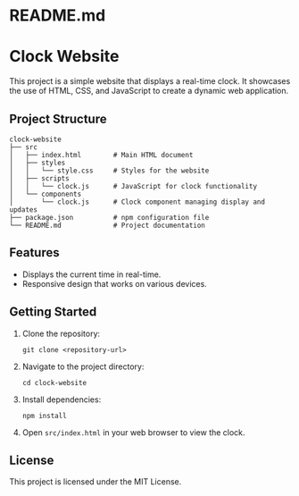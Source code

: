 # README.md

# Clock Website

This project is a simple website that displays a real-time clock. It showcases the use of HTML, CSS, and JavaScript to create a dynamic web application.

## Project Structure

```
clock-website
├── src
│   ├── index.html        # Main HTML document
│   ├── styles
│   │   └── style.css     # Styles for the website
│   ├── scripts
│   │   └── clock.js      # JavaScript for clock functionality
│   └── components
│       └── clock.js      # Clock component managing display and updates
├── package.json          # npm configuration file
└── README.md             # Project documentation
```

## Features

- Displays the current time in real-time.
- Responsive design that works on various devices.

## Getting Started

1. Clone the repository:
   ```
   git clone <repository-url>
   ```

2. Navigate to the project directory:
   ```
   cd clock-website
   ```

3. Install dependencies:
   ```
   npm install
   ```

4. Open `src/index.html` in your web browser to view the clock.

## License

This project is licensed under the MIT License.